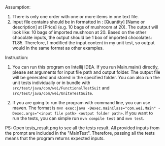 Assumption:

1. There is only one order with one or more items in one text file.
2. Input file contains should be in formatted in : [Quantity] [Name or description] at [Price] (e.g. 10 bags of mushroom at 20). The output will look like: 10 bags of imported mushroon at 20. Based on the other chocolate inputs, the output should be 1 box of imported chocolates: 11.85. Therefore, I modified the input content in my unit test, so output would in the same format as other examples.

Instruction:

1. You can run this program on Intellij IDEA. If you run Main.main() directly, please set arguments for input file path and output folder. The output file will be generated and stored in the specified folder. You can also run the unit tests individually or in bundle with `src/test/java/com/wei/FunctionalTestSuit` and `src/test/java/com/wei/UniteTestSuite`.

2. If you are going to run the program with command line, you can use maven. The format is `mvn exec:java -Dexec.mainClass="com.wei.Main" -Dexec.args="<input file path> <output folder path>`. If you want to run the tests, you can simple run `mvn compile test` and `mvn test`.

PS: Open tests_result.png to see all the tests result. All provided inputs from the prompt are included in the "MainTest". Therefore, passing all the tests means that the program returns expected inputs.
